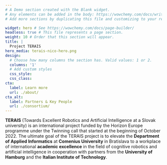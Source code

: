 ```yaml
---
# A Demo section created with the Blank widget.
# Any elements can be added in the body: https://wowchemy.com/docs/writing-markdown-latex/
# Add more sections by duplicating this file and customizing to your requirements.

widget: hero # See https://wowchemy.com/docs/page-builder/
headless: true # This file represents a page section.
weight: 10 # Order that this section will appear.
title: |
  Project TERAIS
hero_media: terais-nico-hero.png
design:
  # Choose how many columns the section has. Valid values: 1 or 2.
  columns: '1'
  # Add custom styles
  css_style:
  css_class:
cta:
  label: Learn more
  url: ./about/
cta_alt:
  label: Partners & Key People
  url: ./consortium/
---
```


<div class="mt-4 mb-3">

**TERAIS** (Towards Excellent Robotics and Artificial Intelligence at a Slovak university)
is an international project funded by the Horizon Europe programme
under the Twinning call that started at the beginning of October 2022.
The ultimate goal of the TERAIS project
is to elevate the **Department of Applied Informatics**
at **Comenius University** in Bratislava
to a workplace of international **academic excellence**
in the field of cognitive robotics and artificial intelligence
in cooperation with partners from the **University of Hamburg**
and the **Italian Institute of Technology**.

</div>